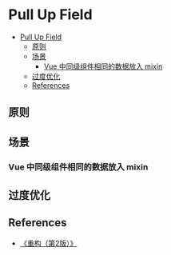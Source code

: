 # Pull Up Field


<!-- TOC -->

- [Pull Up Field](#pull-up-field)
    - [原则](#原则)
    - [场景](#场景)
        - [Vue 中同级组件相同的数据放入 mixin](#vue-中同级组件相同的数据放入-mixin)
    - [过度优化](#过度优化)
    - [References](#references)

<!-- /TOC -->


## 原则


## 场景
### Vue 中同级组件相同的数据放入 mixin


## 过度优化


## References
* [《重构（第2版）》](https://book.douban.com/subject/33400354/)
